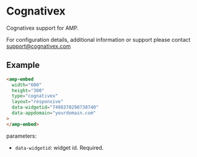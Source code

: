 # Cognativex

Cognativex support for AMP.

For configuration details, additional information or support please contact support@cognativex.com

## Example

```html
<amp-embed
  width="600"
  height="300"
  type="cognativex"
  layout="responsive"
  data-widgetid="7498370298738740"
  data-appdomain="yourdomain.com"
>
</amp-embed>
```

parameters:

-   `data-widgetid`: widget id. Required.
